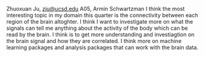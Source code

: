 Zhuoxuan Ju, zju@ucsd.edu
A05, Armin Schwartzman
I think the most interesting topic in my domain this quarter is the connectivity between each region of the brain altoghter. 
I think I want to investigate more on what the signals can tell me anything about the activity of the body which can be read by the brain.
I think is to get more understanding and investiagtion on the brain signal and how they are correlated.
I think more on machine learning packages and analysis packages that can work with the brain data.